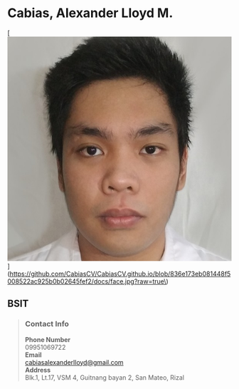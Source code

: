 # Cabias, Alexander Lloyd M.
[![my PIc](/docs/face.jpg "Shiprock, New Mexico by Beau Rogers")](https://github.com/CabiasCV/CabiasCV.github.io/blob/836e173eb081448f5008522ac925b0b02645fef2/docs/face.jpg?raw=true\)
## BSIT  
>### Contact Info
>**Phone Number**  
>09951069722  
>**Email**  
><cabiasalexanderlloyd@gmail.com>  
>**Address**  
>Blk.1, Lt.17, VSM 4, Guitnang bayan 2, San Mateo, Rizal  
